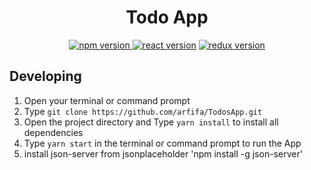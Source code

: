 <h1 align="center">Todo App</h1>

<p align="center">
<a href="#"><img src="https://img.shields.io/badge/npm-6.13.4-brightgreen.svg?style=flat-square" alt="npm version">
</a>
<a href="#"><img src="https://img.shields.io/badge/react_native-0.61-green.svg?style=flat-square" alt="react version"></a>
<a href="#"><img src="https://img.shields.io/badge/redux?style=flat-square" alt="redux version"></a>
<a href="https://github.com/arfifa/TodosApp/blob/master/LICENSE"></a>
</p>

## Developing
1. Open your terminal or command prompt
2. Type `git clone https://github.com/arfifa/TodosApp.git`
3. Open the project directory and Type `yarn install` to install all dependencies
4. Type `yarn start` in the terminal or command prompt to run the App
6. install json-server from jsonplaceholder 'npm install -g json-server'
